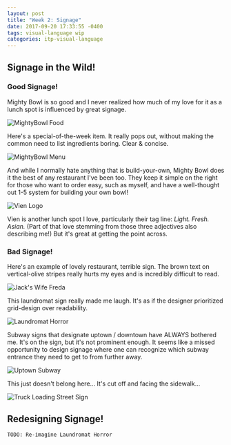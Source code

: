 ```yaml
---
layout: post
title: "Week 2: Signage"
date: 2017-09-20 17:33:55 -0400
tags: visual-language wip
categories: itp-visual-language
---
```


Signage in the Wild!
--------------------

### Good Signage!

Mighty Bowl is so good and I never realized how much of my love for it as a lunch spot is influenced by great signage.

![MightyBowl Food](/assets/img/visual-language/signage/mightybowl-food.jpg)

Here's a special-of-the-week item. It really pops out, without making the common need to list ingredients boring. Clear & concise.

![MightyBowl Menu](/assets/img/visual-language/signage/mightybowl-menu.jpg)

And while I normally hate anything that is build-your-own, Mighty Bowl does it the best of any restaurant I've been too. They keep it simple on the right for those who want to order easy, such as myself, and have a well-thought out 1-5 system for building your own bowl!

![Vien Logo](/assets/img/visual-language/signage/vien-logo.jpg)

Vien is another lunch spot I love, particularly their tag line: _Light. Fresh. Asian._ (Part of that love stemming from those three adjectives also describing me!) But it's great at getting the point across.

### Bad Signage!

Here's an example of lovely restaurant, terrible sign. The brown text on vertical-olive stripes really hurts my eyes and is incredibly difficult to read.

![Jack's Wife Freda](/assets/img/visual-language/signage/jacks-wife-freda.jpg)

This laundromat sign really made me laugh. It's as if the designer prioritized grid-design over readability.

![Laundromat Horror](/assets/img/visual-language/signage/laundromat-horror.jpg)

Subway signs that designate uptown / downtown have ALWAYS bothered me. It's on the sign, but it's not prominent enough. It seems like a missed opportunity to design signage where one can recognize which subway entrance they need to get to from further away.

![Uptown Subway](/assets/img/visual-language/signage/subway-uptown.jpg)

This just doesn't belong here... It's cut off and facing the sidewalk...

![Truck Loading Street Sign](/assets/img/visual-language/signage/street-sign-truck-loading.jpg)


Redesigning Signage!
--------------------

```
TODO: Re-imagine Laundromat Horror
```
